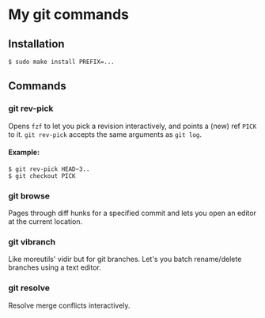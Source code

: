 # My git commands

## Installation
```console
$ sudo make install PREFIX=...
```

## Commands

### git rev-pick
Opens `fzf` to let you pick a revision interactively, and points a (new) ref `PICK` to it.
`git rev-pick` accepts the same arguments as `git log`.

#### Example:
```console
$ git rev-pick HEAD~3..
$ git checkout PICK
```

### git browse
Pages through diff hunks for a specified commit and lets you open an
editor at the current location.

### git vibranch
Like moreutils' vidir but for git branches. Let's you batch rename/delete branches using a text editor.

### git resolve
Resolve merge conflicts interactively.
